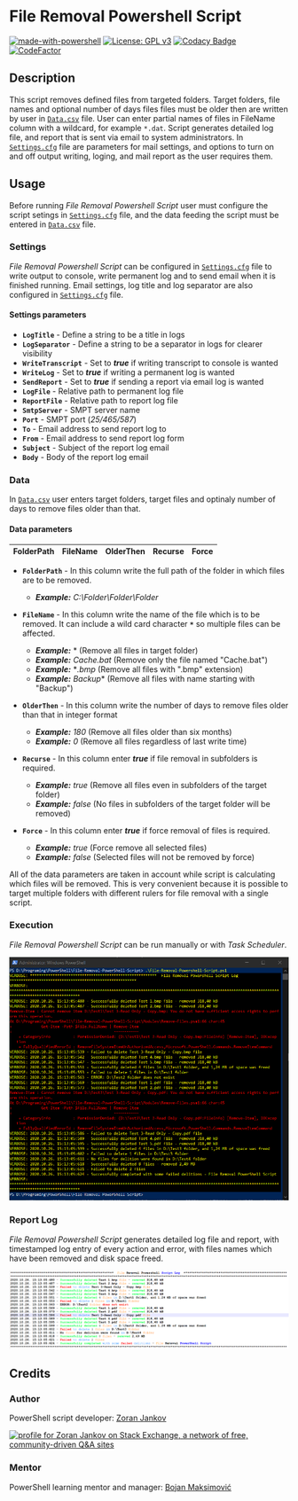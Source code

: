 # File Removal Powershell Script

[![made-with-powershell](https://img.shields.io/badge/PowerShell-1f425f?logo=Powershell)](https://microsoft.com/PowerShell)
[![License: GPL v3](https://img.shields.io/badge/License-GPLv3-blue.svg)](https://www.gnu.org/licenses/gpl-3.0)
[![Codacy Badge](https://app.codacy.com/project/badge/Grade/2837928634484cfbb27413952c994687)](https://www.codacy.com/gh/Zoran-Jankov/File-Removal-PowerShell-Script/dashboard?utm_source=github.com&amp;utm_medium=referral&amp;utm_content=Zoran-Jankov/File-Removal-PowerShell-Script&amp;utm_campaign=Badge_Grade)
[![CodeFactor](https://www.codefactor.io/repository/github/zoran-jankov/file-removal-powershell-script/badge)](https://www.codefactor.io/repository/github/zoran-jankov/file-removal-powershell-script)

## Description

This script removes defined files from targeted folders. Target folders, file names and optional number of days files files must be older then are written by user in [`Data.csv`](https://github.com/Zoran-Jankov/File-Removal-PowerShell-Script/blob/master/Data.csv) file. User can enter partial names of files in FileName column with a wildcard, for example `*.dat`. Script generates detailed log file, and report that is sent via email to system administrators. In [`Settings.cfg`](https://github.com/Zoran-Jankov/File-Removal-PowerShell-Script/blob/master/Settings.cfg) file are parameters for mail settings, and options to turn on and off output writing, loging, and mail report as the user requires them.

## Usage

Before running *File Removal Powershell Script* user must configure the script setings in [`Settings.cfg`](https://github.com/Zoran-Jankov/File-Removal-PowerShell-Script/blob/master/Settings.cfg) file, and the data feeding the script must be entered in [`Data.csv`](https://github.com/Zoran-Jankov/File-Removal-PowerShell-Script/blob/master/Data.csv) file.

### Settings

*File Removal Powershell Script* can be configured in [`Settings.cfg`](https://github.com/Zoran-Jankov/File-Removal-PowerShell-Script/blob/master/Settings.cfg) file to write output to console, write permanent log and to send email when it is finished running. Email settings, log title and log separator are also configured in [`Settings.cfg`](https://github.com/Zoran-Jankov/File-Removal-PowerShell-Script/blob/master/Settings.cfg) file.

#### Settings parameters

-   **`LogTitle`** - Define a string to be a title in logs
-   **`LogSeparator`** - Define a string to be a separator in logs for clearer visibility
-   **`WriteTranscript`** - Set to ***true*** if writing transcript to console is wanted
-   **`WriteLog`** - Set to ***true*** if writing a permanent log is wanted
-   **`SendReport`** - Set to ***true*** if sending a report via email log is wanted
-   **`LogFile`** - Relative path to permanent log file
-   **`ReportFile`** - Relative path to report log file
-   **`SmtpServer`** - SMPT server name
-   **`Port`** - SMPT port (*25/465/587*)
-   **`To`** - Email address to send report log to
-   **`From`** - Email address to send report log form
-   **`Subject`** - Subject of the report log email
-   **`Body`** - Body of the report log email

### Data

In [`Data.csv`](https://github.com/Zoran-Jankov/File-Removal-PowerShell-Script/blob/master/Data.csv) user enters target folders, target files and optinaly number of days to remove files older than that.

#### Data parameters

|FolderPath|FileName|OlderThen|Recurse|Force|
|----------|:------:|--------:|------:|----:|

-   **`FolderPath`** - In this column write the full path of the folder in which files are to be removed.
    -   ***Example:*** *C:\Folder\Folder\Folder*

-   **`FileName`** - In this column write the name of the file which is to be removed. It can include a wild card character **`*`** so multiple files can be affected.
    -   ***Example:*** * (Remove all files in target folder)
    -   ***Example:*** *Cache.bat* (Remove only the file named "Cache.bat")
    -   ***Example:*** **.bmp* (Remove all files with ".bmp" extension)
    -   ***Example:*** *Backup** (Remove all files with name starting with "Backup")

-   **`OlderThen`** - In this column write the number of days to remove files older than that in integer format
    -   ***Example:*** *180* (Remove all files older than six months)
    -   ***Example:*** *0* (Remove all files regardless of last write time)

-   **`Recurse`** - In this column enter ***true*** if file removal in subfolders is required.
    -   ***Example:*** *true* (Remove all files even in subfolders of the target folder)
    -   ***Example:*** *false* (No files in subfolders of the target folder will be removed)

-   **`Force`** - In this column enter ***true*** if force removal of files is required.
    -   ***Example:*** *true* (Force remove all selected files)
    -   ***Example:*** *false* (Selected files will not be removed by force)

All of the data parameters are taken in account while script is calculating which files will be removed. This is very convenient because it is possible to target multiple folders with different rulers for file removal with a single script.

### Execution

*File Removal Powershell Script* can be run manually or with *Task Scheduler*.

![Execution](https://raw.githubusercontent.com/Zoran-Jankov/File-Deletion/master/Images/PowerShell.png)

### Report Log

*File Removal Powershell Script* generates detailed log file and report, with timestamped log entry of every action and error, with files names which have been removed and disk space freed.

![Report Log](https://raw.githubusercontent.com/Zoran-Jankov/File-Deletion/master/Images/Report%20Log.png)

## Credits

### Author

PowerShell script developer: [Zoran Jankov](https://www.linkedin.com/in/zoran-jankov-b1054b196/)

<a href="https://stackexchange.com/users/12947676"><img src="https://stackexchange.com/users/flair/12947676.png" width="208" height="58" alt="profile for Zoran Jankov on Stack Exchange, a network of free, community-driven Q&amp;A sites" title="profile for Zoran Jankov on Stack Exchange, a network of free, community-driven Q&amp;A sites"></a>

### Mentor

PowerShell learning mentor and manager: [Bojan Maksimović](https://www.linkedin.com/in/bojan-maksimovic-44749a3a/)
